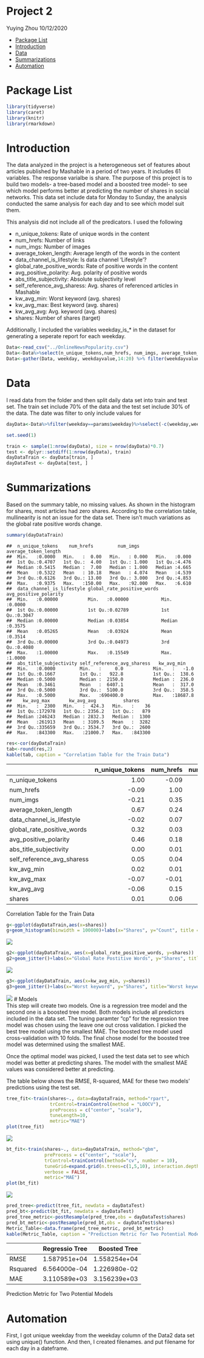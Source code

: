 Project 2
================
Yuying Zhou
10/12/2020

  - [Package List](#package-list)
  - [Introduction](#introduction)
  - [Data](#data)
  - [Summarizations](#summarizations)
  - [Automation](#automation)

# Package List

``` r
library(tidyverse)
library(caret)
library(knitr)
library(rmarkdown)
```

# Introduction

The data analyzed in the project is a heterogeneous set of features
about articles published by Mashable in a period of two years. It
includes 61 variables. The response varialbe is share. The purpose of
this project is to build two models- a tree-based model and a boosted
tree model- to see which model performs better at predicting the number
of shares in social networks. This data set include data for Monday to
Sunday, the analysis conducted the same analysis for each day and to see
which model suit them.

This analysis did not include all of the predicators. I used the
following

  - n\_unique\_tokens: Rate of unique words in the content  
  - num\_hrefs: Number of links  
  - num\_imgs: Number of images  
  - average\_token\_length: Average length of the words in the content  
  - data\_channel\_is\_lifestyle: Is data channel ‘Lifestyle’?  
  - global\_rate\_positive\_words: Rate of positive words in the
    content  
  - avg\_positive\_polarity: Avg. polarity of positive words  
  - abs\_title\_subjectivity: Absolute subjectivity level  
  - self\_reference\_avg\_sharess: Avg. shares of referenced articles in
    Mashable  
  - kw\_avg\_min: Worst keyword (avg. shares)  
  - kw\_avg\_max: Best keyword (avg. shares)  
  - kw\_avg\_avg: Avg. keyword (avg. shares)
  - shares: Number of shares (target)

Additionally, I included the variables weekday\_is\_\* in the dataset
for generating a seperate report for each weekday.

``` r
Data<-read_csv("../OnlineNewsPopularity.csv")
Data<-Data%>%select(n_unique_tokens,num_hrefs, num_imgs, average_token_length, data_channel_is_lifestyle, global_rate_positive_words,avg_positive_polarity, abs_title_subjectivity,self_reference_avg_sharess, kw_avg_min, kw_avg_max, kw_avg_avg, shares, starts_with("weekday") )
Data<-gather(Data, weekday, weekdayvalue,14:20) %>% filter(weekdayvalue==1)
```

# Data

I read data from the folder and then split daily data set into train and
test set. The train set include 70% of the data and the test set include
30% of the data. The date was filter to only include values for

``` r
dayData<-Data%>%filter(weekday==params$weekday)%>%select(-c(weekday,weekdayvalue))

set.seed(1)

train <- sample(1:nrow(dayData), size = nrow(dayData)*0.7)
test <- dplyr::setdiff(1:nrow(dayData), train)
dayDataTrain <- dayData[train, ]
dayDataTest <- dayData[test, ]
```

# Summarizations

Based on the summary table, no missing values. As shown in the histogram
for shares, most articles had zero shares. According to the correlation
table, mullinearity is not an issue for the data set. There isn’t much
variations as the global rate positive words change.

``` r
summary(dayDataTrain)  
```

    ##  n_unique_tokens    num_hrefs         num_imgs      average_token_length
    ##  Min.   :0.0000   Min.   :  0.00   Min.   : 0.000   Min.   :0.000       
    ##  1st Qu.:0.4707   1st Qu.:  4.00   1st Qu.: 1.000   1st Qu.:4.476       
    ##  Median :0.5415   Median :  7.00   Median : 1.000   Median :4.665       
    ##  Mean   :0.5322   Mean   : 10.18   Mean   : 4.074   Mean   :4.539       
    ##  3rd Qu.:0.6126   3rd Qu.: 13.00   3rd Qu.: 3.000   3rd Qu.:4.853       
    ##  Max.   :0.9375   Max.   :150.00   Max.   :92.000   Max.   :6.610       
    ##  data_channel_is_lifestyle global_rate_positive_words avg_positive_polarity
    ##  Min.   :0.00000           Min.   :0.00000            Min.   :0.0000       
    ##  1st Qu.:0.00000           1st Qu.:0.02789            1st Qu.:0.3047       
    ##  Median :0.00000           Median :0.03854            Median :0.3575       
    ##  Mean   :0.05265           Mean   :0.03924            Mean   :0.3514       
    ##  3rd Qu.:0.00000           3rd Qu.:0.04973            3rd Qu.:0.4080       
    ##  Max.   :1.00000           Max.   :0.15549            Max.   :1.0000       
    ##  abs_title_subjectivity self_reference_avg_sharess   kw_avg_min     
    ##  Min.   :0.0000         Min.   :     0.0           Min.   :   -1.0  
    ##  1st Qu.:0.1667         1st Qu.:   922.8           1st Qu.:  138.6  
    ##  Median :0.5000         Median :  2150.0           Median :  236.0  
    ##  Mean   :0.3461         Mean   :  6407.1           Mean   :  317.0  
    ##  3rd Qu.:0.5000         3rd Qu.:  5100.0           3rd Qu.:  358.5  
    ##  Max.   :0.5000         Max.   :690400.0           Max.   :18687.8  
    ##    kw_avg_max       kw_avg_avg          shares      
    ##  Min.   :  2300   Min.   :  424.3   Min.   :    36  
    ##  1st Qu.:172978   1st Qu.: 2356.2   1st Qu.:   879  
    ##  Median :246243   Median : 2832.3   Median :  1300  
    ##  Mean   :261913   Mean   : 3109.5   Mean   :  3282  
    ##  3rd Qu.:335659   3rd Qu.: 3534.7   3rd Qu.:  2600  
    ##  Max.   :843300   Max.   :21000.7   Max.   :843300

``` r
res<-cor(dayDataTrain)
tab<-round(res,2)
kable(tab, caption = "Correlation Table for the Train Data")
```

|                               | n\_unique\_tokens | num\_hrefs | num\_imgs | average\_token\_length | data\_channel\_is\_lifestyle | global\_rate\_positive\_words | avg\_positive\_polarity | abs\_title\_subjectivity | self\_reference\_avg\_sharess | kw\_avg\_min | kw\_avg\_max | kw\_avg\_avg | shares |
| :---------------------------- | ----------------: | ---------: | --------: | ---------------------: | ---------------------------: | ----------------------------: | ----------------------: | -----------------------: | ----------------------------: | -----------: | -----------: | -----------: | -----: |
| n\_unique\_tokens             |              1.00 |     \-0.09 |    \-0.21 |                   0.67 |                       \-0.02 |                          0.32 |                    0.46 |                     0.00 |                          0.05 |         0.02 |       \-0.07 |       \-0.06 |   0.01 |
| num\_hrefs                    |            \-0.09 |       1.00 |      0.35 |                   0.24 |                         0.07 |                          0.03 |                    0.18 |                     0.01 |                          0.04 |         0.01 |       \-0.01 |         0.15 |   0.06 |
| num\_imgs                     |            \-0.21 |       0.35 |      1.00 |                   0.04 |                         0.01 |                        \-0.04 |                    0.10 |                   \-0.01 |                          0.03 |         0.00 |         0.00 |         0.14 |   0.05 |
| average\_token\_length        |              0.67 |       0.24 |      0.04 |                   1.00 |                         0.02 |                          0.33 |                    0.57 |                     0.03 |                          0.05 |         0.01 |       \-0.16 |       \-0.15 |   0.00 |
| data\_channel\_is\_lifestyle  |            \-0.02 |       0.07 |      0.01 |                   0.02 |                         1.00 |                          0.05 |                    0.05 |                     0.01 |                          0.00 |         0.04 |       \-0.15 |         0.05 |   0.00 |
| global\_rate\_positive\_words |              0.32 |       0.03 |    \-0.04 |                   0.33 |                         0.05 |                          1.00 |                    0.31 |                   \-0.11 |                          0.01 |         0.03 |       \-0.11 |       \-0.02 |   0.03 |
| avg\_positive\_polarity       |              0.46 |       0.18 |      0.10 |                   0.57 |                         0.05 |                          0.31 |                    1.00 |                     0.03 |                          0.04 |         0.02 |       \-0.05 |         0.03 |   0.01 |
| abs\_title\_subjectivity      |              0.00 |       0.01 |    \-0.01 |                   0.03 |                         0.01 |                        \-0.11 |                    0.03 |                     1.00 |                          0.00 |         0.03 |       \-0.03 |       \-0.01 |   0.00 |
| self\_reference\_avg\_sharess |              0.05 |       0.04 |      0.03 |                   0.05 |                         0.00 |                          0.01 |                    0.04 |                     0.00 |                          1.00 |         0.05 |         0.09 |         0.20 |   0.05 |
| kw\_avg\_min                  |              0.02 |       0.01 |      0.00 |                   0.01 |                         0.04 |                          0.03 |                    0.02 |                     0.03 |                          0.05 |         1.00 |       \-0.13 |         0.38 |   0.02 |
| kw\_avg\_max                  |            \-0.07 |     \-0.01 |      0.00 |                 \-0.16 |                       \-0.15 |                        \-0.11 |                  \-0.05 |                   \-0.03 |                          0.09 |       \-0.13 |         1.00 |         0.42 |   0.05 |
| kw\_avg\_avg                  |            \-0.06 |       0.15 |      0.14 |                 \-0.15 |                         0.05 |                        \-0.02 |                    0.03 |                   \-0.01 |                          0.20 |         0.38 |         0.42 |         1.00 |   0.09 |
| shares                        |              0.01 |       0.06 |      0.05 |                   0.00 |                         0.00 |                          0.03 |                    0.01 |                     0.00 |                          0.05 |         0.02 |         0.05 |         0.09 |   1.00 |

Correlation Table for the Train Data

``` r
g<-ggplot(dayDataTrain,aes(x=shares))
g+geom_histogram(binwidth = 100000)+labs(x="Shares", y="Count", title = "Shares Histogram")
```

![](weekday_is_wednesday_files/figure-gfm/summarization-1.png)<!-- -->

``` r
g2<-ggplot(dayDataTrain, aes(x=global_rate_positive_words, y=shares))
g2+geom_jitter()+labs(x="Global Rate Postitive Words", y="Shares", title="Global Rate Postitive Words vs Shares")
```

![](weekday_is_wednesday_files/figure-gfm/summarization-2.png)<!-- -->

``` r
g3<-ggplot(dayDataTrain, aes(x=kw_avg_min, y=shares))
g3+geom_jitter()+labs(x="Worst keyword", y="Shares", title="Worst keyword vs Shares")
```

![](weekday_is_wednesday_files/figure-gfm/summarization-3.png)<!-- -->
\# Models  
This step will create two models. One is a regression tree model and the
second one is a boosted tree model. Both models include all predictors
included in the data set. The tuning paramter “cp” for the regression
tree model was chosen using the leave one out cross validation. I picked
the best tree model using the smallest MAE. The boosted tree model used
cross-validation with 10 folds. The final chose model for the boosted
tree model was determined using the smallest MAE.

Once the optimal model was picked, I used the test data set to see which
model was better at predicting shares. The model with the smallest MAE
values was considered better at predicting.

The table below shows the RMSE, R-squared, MAE for these two models’
predictions using the test set.

``` r
tree_fit<-train(shares~., data=dayDataTrain, method="rpart",
                trControl=trainControl(method = "LOOCV"),
                preProcess = c("center", "scale"),
                tuneLength=10,
                metric="MAE")
plot(tree_fit)
```

![](weekday_is_wednesday_files/figure-gfm/models-1.png)<!-- -->

``` r
bt_fit<-train(shares~., data=dayDataTrain, method="gbm",
              preProcess = c("center", "scale"),
              trControl=trainControl(method="cv", number = 10),
              tuneGrid=expand.grid(n.trees=c(1,5,10), interaction.depth=1:3, shrinkage=c(0.1,0.5,0.9), n.minobsinnode=10),
              verbose = FALSE,
              metric="MAE")
plot(bt_fit)
```

![](weekday_is_wednesday_files/figure-gfm/models-2.png)<!-- -->

``` r
pred_tree<-predict(tree_fit, newdata = dayDataTest)   
pred_bt<-predict(bt_fit, newdata = dayDataTest)
pred_tree_metric<-postResample(pred_tree,obs = dayDataTest$shares)
pred_bt_metric<-postResample(pred_bt,obs = dayDataTest$shares)
Metric_Table<-data.frame(pred_tree_metric, pred_bt_metric)
kable(Metric_Table, caption = "Prediction Metric for Two Potential Models", col.names = c("Regressio Tree"," Boosted Tree"))
```

|          | Regressio Tree | Boosted Tree |
| :------- | -------------: | -----------: |
| RMSE     |   1.587951e+04 | 1.558254e+04 |
| Rsquared |   6.564000e-04 | 1.226980e-02 |
| MAE      |   3.110589e+03 | 3.156239e+03 |

Prediction Metric for Two Potential Models

# Automation

First, I got unique weekday from the weekday column of the Data2 data
set using unique() function. And then, I created filenames. and put
filename for each day in a dateframe.
